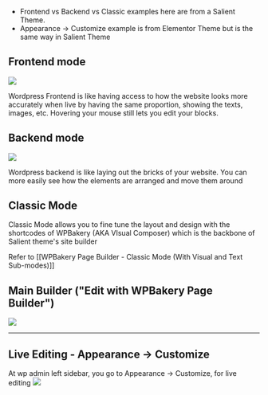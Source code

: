 
- Frontend vs Backend vs Classic examples here are from a Salient Theme.
- Appearance -> Customize example is from Elementor Theme but is the same way in Salient Theme

## Frontend mode

![](https://i.imgur.com/i1bT7P5.png)

Wordpress Frontend is like having access to how the website looks more accurately when live by having the same proportion, showing the texts, images, etc. Hovering your mouse still lets you edit your blocks.
## Backend mode
![](https://i.imgur.com/m6htZMf.png)

Wordpress backend is like laying out the bricks of your website. You can more easily see how the elements are arranged and move them around

## Classic Mode
Classic Mode allows you to fine tune the layout and design with the shortcodes of WPBakery (AKA VIsual Composer) which is the backbone of Salient theme's site builder

Refer to [[WPBakery Page Builder - Classic Mode (With Visual and Text Sub-modes)]]


## Main Builder ("Edit with WPBakery Page Builder")

![](https://i.imgur.com/lvFNTq4.png)


----


## Live Editing - Appearance -> Customize

At wp admin left sidebar, you go to Appearance -> Customize, for live editing
![](https://i.imgur.com/oIUoSOI.png)
